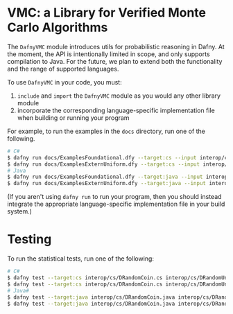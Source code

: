 # VMC: a Library for Verified Monte Carlo Algorithms

The `DafnyVMC` module introduces utils for probabilistic reasoning in Dafny. At the moment, the API is intentionally limited in scope, and only supports compilation to Java. For the future, we plan to extend both the functionality and the range of supported languages.

To use `DafnyVMC` in your code, you must:

1. `include` and `import` the `DafnyVMC` module as you would any other library module
2. incorporate the corresponding language-specific implementation file when building or running your program

For example, to run the examples in the `docs` directory, run one of the following.

```bash
# C#
$ dafny run docs/ExamplesFoundational.dfy --target:cs --input interop/cs/DRandomCoin.cs --input interop/cs/DRandomUniform.cs
$ dafny run docs/ExamplesExternUniform.dfy --target:cs --input interop/cs/DRandomCoin.cs --input interop/cs/DRandomUniform.cs
# Java
$ dafny run docs/ExamplesFoundational.dfy --target:java --input interop/java/DRandomCoin.java --input interop/java/DRandomUniform.java
$ dafny run docs/ExamplesExternUniform.dfy --target:java --input interop/java/DRandomCoin.java --input interop/java/DRandomUniform.java
```

(If you aren't using `dafny run` to run your program,
then you should instead integrate the appropriate language-specific implementation file in your build system.)

# Testing

To run the statistical tests, run one of the following:

```bash
# C#
$ dafny test --target:cs interop/cs/DRandomCoin.cs interop/cs/DRandomUniform.cs tests/TestsFoundational.dfy
$ dafny test --target:cs interop/cs/DRandomCoin.cs interop/cs/DRandomUniform.cs tests/TestsExternUniform.dfy
# Java#
$ dafny test --target:java interop/cs/DRandomCoin.java interop/cs/DRandomUniform.java tests/TestsFoundational.dfy
$ dafny test --target:java interop/cs/DRandomCoin.java interop/cs/DRandomUniform.java tests/TestsExternUniform.dfy

```
